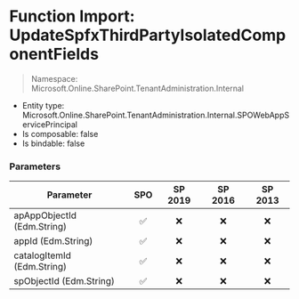 # Function Import: UpdateSpfxThirdPartyIsolatedComponentFields

> Namespace: Microsoft.Online.SharePoint.TenantAdministration.Internal

- Entity type: Microsoft.Online.SharePoint.TenantAdministration.Internal.SPOWebAppServicePrincipal
- Is composable: false
- Is bindable: false

### Parameters

Parameter | SPO | SP 2019 | SP 2016 | SP 2013
----------|:---:|:-------:|:-------:|:-------:
apAppObjectId (Edm.String) | ✅ | ❌ | ❌ | ❌
appId (Edm.String) | ✅ | ❌ | ❌ | ❌
catalogItemId (Edm.String) | ✅ | ❌ | ❌ | ❌
spObjectId (Edm.String) | ✅ | ❌ | ❌ | ❌